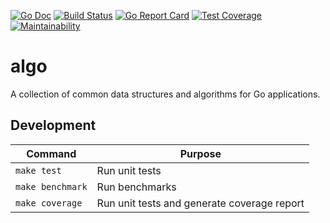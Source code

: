 [![Go Doc][godoc-image]][godoc-url]
[![Build Status][workflow-image]][workflow-url]
[![Go Report Card][goreport-image]][goreport-url]
[![Test Coverage][coverage-image]][coverage-url]
[![Maintainability][maintainability-image]][maintainability-url]

# algo

A collection of common data structures and algorithms for Go applications.

## Development

| Command          | Purpose                                     |
|------------------|---------------------------------------------|
| `make test`      | Run unit tests                              |
| `make benchmark` | Run benchmarks                              |
| `make coverage`  | Run unit tests and generate coverage report |


[godoc-url]: https://pkg.go.dev/github.com/moorara/algo
[godoc-image]: https://godoc.org/github.com/moorara/algo?status.svg
[workflow-url]: https://github.com/moorara/algo/actions
[workflow-image]: https://github.com/moorara/algo/workflows/Main/badge.svg
[goreport-url]: https://goreportcard.com/report/github.com/moorara/algo
[goreport-image]: https://goreportcard.com/badge/github.com/moorara/algo
[coverage-url]: https://codeclimate.com/github/moorara/algo/test_coverage
[coverage-image]: https://api.codeclimate.com/v1/badges/48efddf545789eee4132/test_coverage
[maintainability-url]: https://codeclimate.com/github/moorara/algo/maintainability
[maintainability-image]: https://api.codeclimate.com/v1/badges/48efddf545789eee4132/maintainability
